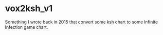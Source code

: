 # vox2ksh_v1

Something I wrote back in 2015 that convert some ksh chart to some Infinite Infection game chart.